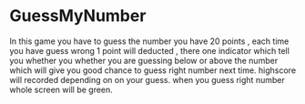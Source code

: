 # GuessMyNumber
In this game you have to guess the number you have 20 points , each time you have guess wrong 1 point will deducted , 
there one indicator which tell you whether you whether you are guessing below or above the number which will give you good chance to guess right number next time.
highscore will recorded depending on on your guess.
when you guess right number whole screen will be green.
